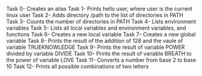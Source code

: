 Task 0- Creates an alias
Task 1- Prints hello user, where user is the current linux user
Task 2- Adds directory /path to the list of directories in PATH
Task 3- Counts the number of directories in PATH
Task 4- Lists environment variables
Task 5- Lists all local variables and environment variables, and functions
Task 6- Creates a new local variable
Task 7- Creates a new global variable
Task 8- Prints the result of the addition of 128 and the vaule of variable TRUEKNOWLEDGE
Task 9- Prints the result of variable POWER divided by variable DIVIDE
Task 10- Prints the result of variable BREATH to the power of variable LOVE
Task 11- Converts a number from base 2 to base 10
Task 12- Prints all possible combinations of two letters 

